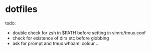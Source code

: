 dotfiles
======


todo: 

* double check for zsh in $PATH before setting in vimrc/tmux.conf
* check for existence of dirs etc before globbing
* ask for prompt and tmux whoami colour...
